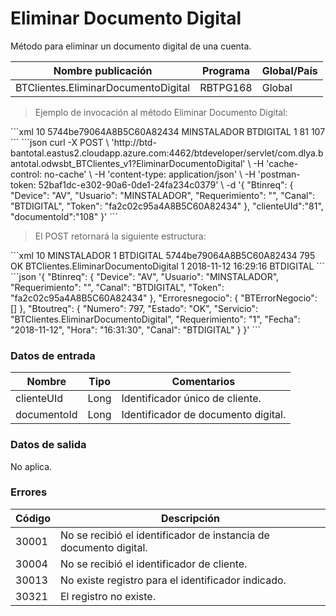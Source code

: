 # Eliminar Documento Digital 

Método para eliminar un documento digital de una cuenta. 

Nombre publicación | Programa | Global/País 
--------- | ----------- | ----------- 
BTClientes.EliminarDocumentoDigital | RBTPG168 | Global 

> Ejemplo de invocación al método Eliminar Documento Digital: 

<code-group> 
<code-block title="XML" active> 
```xml 
<soapenv:Envelope xmlns:soapenv="http://schemas.xmlsoap.org/soap/envelope/" xmlns:bts="http://uy.com.dlya.bantotal/BTSOA/"> 
   <soapenv:Header/> 
   <soapenv:Body> 
      <bts:BTClientes.EliminarDocumentoDigital> 
         <bts:Btinreq> 
            <bts:Device>10</bts:Device> 
            <bts:Token>5744be79064A8B5C60A82434</bts:Token> 
            <bts:Usuario>MINSTALADOR</bts:Usuario> 
            <bts:Canal>BTDIGITAL</bts:Canal> 
            <bts:Requerimiento>1</bts:Requerimiento> 
         </bts:Btinreq> 
         <bts:clienteUId>81</bts:clienteUId> 
         <bts:documentoId>107</bts:documentoId> 
      </bts:BTClientes.EliminarDocumentoDigital> 
   </soapenv:Body> 
</soapenv:Envelope> 
``` 
</code-block> 

<code-block title="JSON"> 
```json 
curl -X POST \ 
  'http://btd-bantotal.eastus2.cloudapp.azure.com:4462/btdeveloper/servlet/com.dlya.bantotal.odwsbt_BTClientes_v1?EliminarDocumentoDigital' \ 
  -H 'cache-control: no-cache' \ 
  -H 'content-type: application/json' \ 
  -H 'postman-token: 52baf1dc-e302-90a6-0de1-24fa234c0379' \ 
  -d '{ 
	"Btinreq": { 
		"Device": "AV", 
		"Usuario": "MINSTALADOR", 
		"Requerimiento": "", 
		"Canal": "BTDIGITAL", 
		"Token": "fa2c02c95a4A8B5C60A82434" 
	}, 
	"clienteUId":"81", 
    "documentoId":"108" 
}' 
``` 
</code-block> 
</code-group> 

> El POST retornará la siguiente estructura: 

<code-group> 
<code-block title="XML" active> 
```xml 
<SOAP-ENV:Envelope xmlns:SOAP-ENV="http://schemas.xmlsoap.org/soap/envelope/" xmlns:xsd="http://www.w3.org/2001/XMLSchema" xmlns:SOAP-ENC="http://schemas.xmlsoap.org/soap/encoding/" xmlns:xsi="http://www.w3.org/2001/XMLSchema-instance"> 
   <SOAP-ENV:Body> 
      <BTClientes.EliminarDocumentoDigitalResponse xmlns="http://uy.com.dlya.bantotal/BTSOA/"> 
         <Btinreq> 
            <Device>10</Device> 
            <Usuario>MINSTALADOR</Usuario> 
            <Requerimiento>1</Requerimiento> 
            <Canal>BTDIGITAL</Canal> 
            <Token>5744be79064A8B5C60A82434</Token> 
         </Btinreq> 
         <Erroresnegocio></Erroresnegocio> 
         <Btoutreq> 
            <Numero>795</Numero> 
            <Estado>OK</Estado> 
            <Servicio>BTClientes.EliminarDocumentoDigital</Servicio> 
            <Requerimiento>1</Requerimiento> 
            <Fecha>2018-11-12</Fecha> 
            <Hora>16:29:16</Hora> 
            <Canal>BTDIGITAL</Canal> 
         </Btoutreq> 
      </BTClientes.EliminarDocumentoDigitalResponse> 
   </SOAP-ENV:Body> 
</SOAP-ENV:Envelope> 
``` 
</code-block> 

<code-block title="JSON"> 
```json 
'{ 
	"Btinreq": { 
		"Device": "AV", 
		"Usuario": "MINSTALADOR", 
		"Requerimiento": "", 
		"Canal": "BTDIGITAL", 
		"Token": "fa2c02c95a4A8B5C60A82434" 
	}, 
    "Erroresnegocio": { 
        "BTErrorNegocio": [] 
    }, 
    "Btoutreq": { 
        "Numero": 797, 
        "Estado": "OK", 
        "Servicio": "BTClientes.EliminarDocumentoDigital", 
        "Requerimiento": "1", 
        "Fecha": "2018-11-12", 
        "Hora": "16:31:30", 
        "Canal": "BTDIGITAL" 
    } 
}' 
``` 
</code-block> 
</code-group>  

### Datos de entrada 

Nombre | Tipo | Comentarios 
--------- | ----------- | ----------- 
clienteUId | Long | Identificador único de cliente. 
documentoId | Long | Identificador de documento digital.  

### Datos de salida 

No aplica. 

### Errores 

Código | Descripción 
--------- | ----------- 
30001 | No se recibió el identificador de instancia de documento digital. 
30004 | No se recibió el identificador de cliente. 
30013 | No existe registro para el identificador indicado. 
30321 | El registro no existe. 

 
